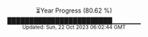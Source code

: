 <p align="center">
⏳Year Progress (80.62 %) <br>
████████████████████████▁▁▁▁▁▁ <br>
<sub>Updated: Sun, 22 Oct 2023 06:02:44 GMT</sub>
</p>

